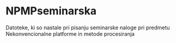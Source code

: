 # NPMPseminarska
Datoteke, ki so nastale pri pisanju seminarske naloge pri predmetu Nekonvencionalne platforme in metode procesiranja

